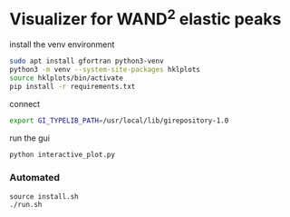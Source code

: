 # Visualizer for WAND<sup>2</sup> elastic peaks

install the venv environment
```bash
sudo apt install gfortran python3-venv
python3 -m venv --system-site-packages hklplots
source hklplots/bin/activate
pip install -r requirements.txt
```

connect 
```bash
export GI_TYPELIB_PATH=/usr/local/lib/girepository-1.0
```

run the gui
```bash
python interactive_plot.py
```

### Automated
```
source install.sh
./run.sh
```
